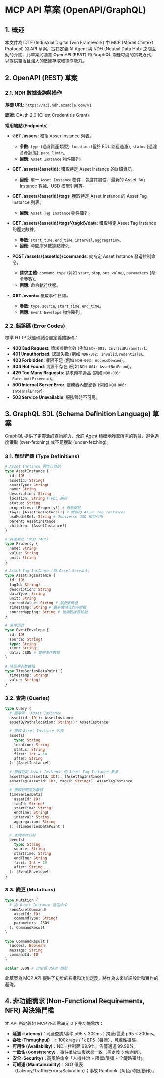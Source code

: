 # MCP API 草案 (OpenAPI/GraphQL)

## 1. 概述

本文件為 IDTF (Industrial Digital Twin Framework) 中 MCP (Model Context Protocol) 的 API 草案，旨在定義 AI Agent 與 NDH (Neutral Data Hub) 之間互動的介面。此草案將涵蓋 OpenAPI (REST) 和 GraphQL 兩種可能的實現方式，以提供靈活且強大的數據存取和操作能力。

## 2. OpenAPI (REST) 草案

### 2.1. NDH 數據查詢與操作

**基礎 URL**: `https://api.ndh.example.com/v1`

**認證**: OAuth 2.0 (Client Credentials Grant)

**常用端點 (Endpoints)**:

*   **GET /assets**: 獲取 Asset Instance 列表。
    *   **參數**: `type` (過濾資產類型), `location` (基於 FDL 路徑過濾), `status` (過濾資產狀態), `page`, `limit`。
    *   **回應**: `Asset Instance` 物件陣列。

*   **GET /assets/{assetId}**: 獲取特定 Asset Instance 的詳細資訊。
    *   **回應**: 單一 `Asset Instance` 物件，包含其屬性、最新的 Asset Tag Instance 數據、USD 模型引用等。

*   **GET /assets/{assetId}/tags**: 獲取特定 Asset Instance 的 Asset Tag Instance 列表。
    *   **回應**: `Asset Tag Instance` 物件陣列。

*   **GET /assets/{assetId}/tags/{tagId}/data**: 獲取特定 Asset Tag Instance 的歷史數據。
    *   **參數**: `start_time`, `end_time`, `interval`, `aggregation`。
    *   **回應**: 時間序列數據點陣列。

*   **POST /assets/{assetId}/commands**: 向特定 Asset Instance 發送控制命令。
    *   **請求主體**: `command_type` (例如 `start`, `stop`, `set_value`), `parameters` (命令參數)。
    *   **回應**: 命令執行狀態。

*   **GET /events**: 獲取事件日誌。
    *   **參數**: `type`, `source`, `start_time`, `end_time`。
    *   **回應**: `Event Envelope` 物件陣列。

### 2.2. 錯誤碼 (Error Codes)

標準 HTTP 狀態碼結合自定義錯誤碼：

*   **400 Bad Request**: 請求參數無效 (例如 `NDH-001: InvalidParameter`)。
*   **401 Unauthorized**: 認證失敗 (例如 `NDH-002: InvalidCredentials`)。
*   **403 Forbidden**: 權限不足 (例如 `NDH-003: AccessDenied`)。
*   **404 Not Found**: 資源不存在 (例如 `NDH-004: AssetNotFound`)。
*   **429 Too Many Requests**: 請求頻率過高 (例如 `NDH-005: RateLimitExceeded`)。
*   **500 Internal Server Error**: 服務器內部錯誤 (例如 `NDH-006: InternalError`)。
*   **503 Service Unavailable**: 服務暫時不可用。

## 3. GraphQL SDL (Schema Definition Language) 草案

GraphQL 提供了更靈活的查詢能力，允許 Agent 精確地獲取所需的數據，避免過度獲取 (over-fetching) 或不足獲取 (under-fetching)。

### 3.1. 類型定義 (Type Definitions)

```graphql
# Asset Instance 的核心資訊
type AssetInstance {
  id: ID!
  assetId: String!
  assetType: String!
  name: String
  description: String
  location: String # FDL 路徑
  status: String
  properties: [Property!] # 靜態屬性
  tags: [AssetTagInstance!] # 關聯的 Asset Tag Instances
  usdModelRef: String # Omniverse USD 模型引用
  parent: AssetInstance
  children: [AssetInstance!]
}

# 資產屬性 (來自 IADL)
type Property {
  name: String!
  value: String
  unit: String
}

# Asset Tag Instance (原 Asset Servant)
type AssetTagInstance {
  id: ID!
  tagId: String!
  description: String
  dataType: String
  unit: String
  currentValue: String # 最新實時值
  timestamp: String # 最新實時值的時間戳
  sourceMapping: String # 後端數據源映射
}

# 事件信封
type EventEnvelope {
  id: ID!
  source: String!
  type: String!
  time: String!
  data: JSON # 實際事件數據
}

# 時間序列數據點
type TimeSeriesDataPoint {
  timestamp: String!
  value: String!
}
```

### 3.2. 查詢 (Queries)

```graphql
type Query {
  # 獲取單一 Asset Instance
  asset(id: ID!): AssetInstance
  assetByPath(location: String!): AssetInstance

  # 獲取 Asset Instance 列表
  assets(
    type: String
    location: String
    status: String
    first: Int = 10
    after: String
  ): [AssetInstance!]

  # 獲取特定 Asset Instance 的 Asset Tag Instance 數據
  assetTags(assetId: ID!): [AssetTagInstance!]
  assetTag(assetId: ID!, tagId: String!): AssetTagInstance

  # 獲取時間序列數據
  timeSeriesData(
    assetId: ID!
    tagId: String!
    startTime: String!
    endTime: String!
    interval: String
    aggregation: String
  ): [TimeSeriesDataPoint!]

  # 查詢事件日誌
  events(
    type: String
    source: String
    startTime: String
    endTime: String
    first: Int = 10
    after: String
  ): [EventEnvelope!]
}
```

### 3.3. 變更 (Mutations)

```graphql
type Mutation {
  # 向 Asset Instance 發送命令
  sendAssetCommand(
    assetId: ID!
    commandType: String!
    parameters: JSON
  ): CommandResult
}

type CommandResult {
  success: Boolean!
  message: String
  commandId: ID
}

scalar JSON # 自定義 JSON 類型
```

此草案為 MCP API 提供了初步的結構和功能定義，將作為未來詳細設計和實作的基礎。


## 4. 非功能需求 (Non-Functional Requirements, NFR) 與決策門檻

本 API 所定義的 MCP 介面需滿足以下非功能需求：

*   **延遲 (Latency)**：同廠查詢/事件 p95 < 300ms；跨廠/雲邊 p95 < 800ms。
*   **吞吐 (Throughput)**：≥ 100k tags / 1k EPS（每廠），可線性擴張。
*   **可用性 (Availability)**：NDH 控制面 99.9%，告警通道 99.99%。
*   **一致性 (Consistency)**：事件重放恢復狀態一致（需定義 3 條測例）。
*   **安全 (Security)**：高風險命令「人機共治 + 限幅/限頻 + 全鏈路審計」。
*   **可維運 (Maintainability)**：SLO 儀表（Latency/Traffic/Errors/Saturation）；事故 Runbook（角色/時限/動作）。

